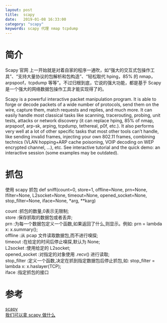 ```yaml
---
layout: post
title:  scapy
date:   2019-01-08 16:33:00
category: "scapy"
keywords: scapy 代理 nmap tcpdump
---
```


# 简介
Scapy 官网 上一开始就是对着自家的程序一通吹，如“强大的交互式包操作工具”、“支持大量协议的包解析和包构造”、“轻松取代 hping，85% 的 nmap，arpspoof，tcpdump 等等”。不过归根到底，它说的强大功能，都是基于 Scapy 是一个强大的网络数据包操作工具才能实现得了的。

Scapy is a powerful interactive packet manipulation program. It is able to forge or decode packets of a wide number of protocols, send them on the wire, capture them, match requests and replies, and much more. It can easily handle most classical tasks like scanning, tracerouting, probing, unit tests, attacks or network discovery (it can replace hping, 85% of nmap, arpspoof, arp-sk, arping, tcpdump, tethereal, p0f, etc.). It also performs very well at a lot of other specific tasks that most other tools can’t handle, like sending invalid frames, injecting your own 802.11 frames, combining technics (VLAN hopping+ARP cache poisoning, VOIP decoding on WEP encrypted channel, …), etc. See interactive tutorial and the quick demo: an interactive session (some examples may be outdated).

# 抓包
使用 scapy 抓包
def sniff(count=0, store=1, offline=None, prn=None, lfilter=None, L2socket=None, timeout=None, opened_socket=None, stop_filter=None, iface=None, *arg, **karg)

count :抓包的数量,0表示无限制;  
store :保存抓取的数据包或者丢弃;  
prn :为每一个数据包定义一个函数,如果返回了什么,则显示。例如: prn = lambda x: x.summary();  
offline :从 pcap 文件读取数据包,而不进行嗅探;  
timeout :在给定的时间后停止嗅探,默认为 None;  
L2socket :使用给定的 L2socket;  
opened_socket :对指定的对象使用 .recv() 进行读取;  
stop_filter :定义一个函数,决定在抓到指定数据包后停止抓包,如: stop_filter = lambda x: x.haslayer(TCP);  
iface :指定抓包的接口  

# 参考
[scapy](https://scapy.net)  
[我们可以拿 scapy 做什么](http://sinhub.cn/2018/06/what-can-we-do-with-scapy/)
